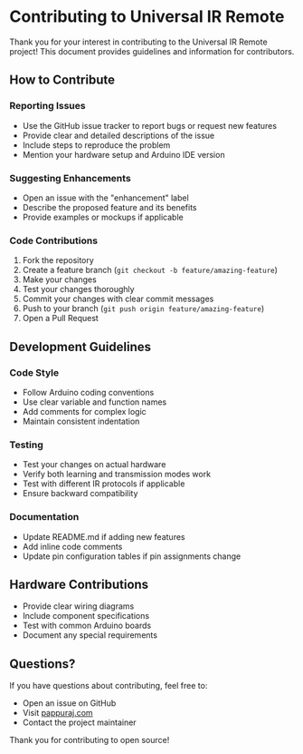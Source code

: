 # Contributing to Universal IR Remote

Thank you for your interest in contributing to the Universal IR Remote project! This document provides guidelines and information for contributors.

## How to Contribute

### Reporting Issues
- Use the GitHub issue tracker to report bugs or request new features
- Provide clear and detailed descriptions of the issue
- Include steps to reproduce the problem
- Mention your hardware setup and Arduino IDE version

### Suggesting Enhancements
- Open an issue with the "enhancement" label
- Describe the proposed feature and its benefits
- Provide examples or mockups if applicable

### Code Contributions
1. Fork the repository
2. Create a feature branch (`git checkout -b feature/amazing-feature`)
3. Make your changes
4. Test your changes thoroughly
5. Commit your changes with clear commit messages
6. Push to your branch (`git push origin feature/amazing-feature`)
7. Open a Pull Request

## Development Guidelines

### Code Style
- Follow Arduino coding conventions
- Use clear variable and function names
- Add comments for complex logic
- Maintain consistent indentation

### Testing
- Test your changes on actual hardware
- Verify both learning and transmission modes work
- Test with different IR protocols if applicable
- Ensure backward compatibility

### Documentation
- Update README.md if adding new features
- Add inline code comments
- Update pin configuration tables if pin assignments change

## Hardware Contributions
- Provide clear wiring diagrams
- Include component specifications
- Test with common Arduino boards
- Document any special requirements

## Questions?
If you have questions about contributing, feel free to:
- Open an issue on GitHub
- Visit [pappuraj.com](https://pappuraj.com)
- Contact the project maintainer

Thank you for contributing to open source!
